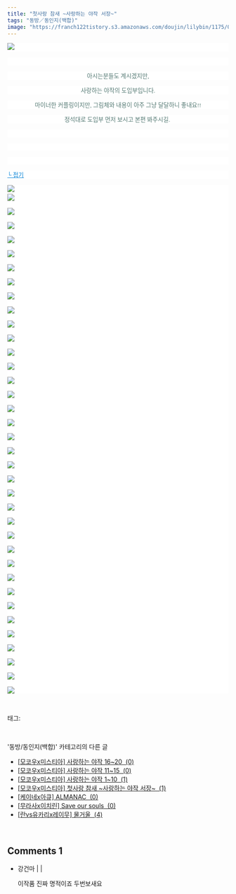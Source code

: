 ```yaml
---
title: "첫사랑 참새 ~사랑하는 야작 서장~"
tags: "동방／동인지(백합)"
image: "https://franch122tistory.s3.amazonaws.com/doujin/lilybin/1175/001.jpg"
---
```

<div class="article">
<div class="area_view">
<p style="text-align: justify; background: white"><img src="{{ site.imgserver8 }}/lilybin/1175/001.jpg"/><span style="color:#557a74; font-family:돋움; font-size:10pt"> 
</span></p><p style="text-align: justify; background: white"> 
 </p><p style="text-align: center; background: white"><span style="color:#557a74; font-family:돋움; font-size:10pt">아시는분들도 계시겠지만,
</span></p><p style="text-align: center; background: white"><span style="color:#557a74; font-family:돋움; font-size:10pt">사랑하는 야작의 도입부입니다.
</span></p><p style="text-align: center; background: white"><span style="color:#557a74; font-family:돋움; font-size:10pt">마이너한 커플링이지만, 그림체와 내용이 아주 그냥 달달하니 좋내요!!
</span></p><p style="text-align: center; background: white"><span style="color:#557a74; font-family:돋움; font-size:10pt">정석대로 도입부 먼저 보시고 본편 봐주시길. 
</span></p><p style="text-align: justify; background: white"> 
 </p><p style="text-align: justify; background: white"> 
 </p><p style="text-align: justify; background: white"> 
 </p><p style="text-align: justify; background: white"><a href="http://blog.naver.com/PostView.nhn?blogId=cjb0236&amp;logNo=150141290457&amp;parentCategoryNo=&amp;categoryNo=41&amp;viewDate=&amp;isShowPopularPosts=false&amp;from=postView"><span style="color:#0482d6; font-family:돋움; font-size:10pt; text-decoration:underline">└ 접기</span></a><span style="color:#557a74; font-family:돋움; font-size:10pt">
</span></p><p style="text-align: justify; background: white"><img src="{{ site.imgserver8 }}/lilybin/1175/002.jpg"/><span style="color:#557a74; font-family:돋움; font-size:10pt"><br/><img src="{{ site.imgserver8 }}/lilybin/1175/003.jpg"/><br/><br/><img src="{{ site.imgserver8 }}/lilybin/1175/004.jpg"/><br/><br/><img src="{{ site.imgserver8 }}/lilybin/1175/005.jpg"/><br/><br/><img src="{{ site.imgserver8 }}/lilybin/1175/006.jpg"/><br/><br/><img src="{{ site.imgserver8 }}/lilybin/1175/007.jpg"/><br/><br/><img src="{{ site.imgserver8 }}/lilybin/1175/008.jpg"/><br/><br/><img src="{{ site.imgserver8 }}/lilybin/1175/009.jpg"/><br/><br/><img src="{{ site.imgserver8 }}/lilybin/1175/010.jpg"/><br/><br/><img src="{{ site.imgserver8 }}/lilybin/1175/011.jpg"/><br/><br/><img src="{{ site.imgserver8 }}/lilybin/1175/012.jpg"/><br/><br/><img src="{{ site.imgserver8 }}/lilybin/1175/013.jpg"/><br/><br/><img src="{{ site.imgserver8 }}/lilybin/1175/014.jpg"/><br/><br/><img src="{{ site.imgserver8 }}/lilybin/1175/015.jpg"/><br/><br/><img src="{{ site.imgserver8 }}/lilybin/1175/016.jpg"/><br/><br/><img src="{{ site.imgserver8 }}/lilybin/1175/017.jpg"/><br/><br/><img src="{{ site.imgserver8 }}/lilybin/1175/018.jpg"/><br/><br/><img src="{{ site.imgserver8 }}/lilybin/1175/019.jpg"/><br/><br/><img src="{{ site.imgserver8 }}/lilybin/1175/020.jpg"/><br/><br/><img src="{{ site.imgserver8 }}/lilybin/1175/021.jpg"/><br/><br/><img src="{{ site.imgserver8 }}/lilybin/1175/022.jpg"/><br/><br/><img src="{{ site.imgserver8 }}/lilybin/1175/023.jpg"/><br/><br/><img src="{{ site.imgserver8 }}/lilybin/1175/024.jpg"/><br/><br/><img src="{{ site.imgserver8 }}/lilybin/1175/025.jpg"/><br/><br/><img src="{{ site.imgserver8 }}/lilybin/1175/026.jpg"/><br/><br/><img src="{{ site.imgserver8 }}/lilybin/1175/027.jpg"/><br/><br/><img src="{{ site.imgserver8 }}/lilybin/1175/028.jpg"/><br/><br/><img src="{{ site.imgserver8 }}/lilybin/1175/029.jpg"/><br/><br/><img src="{{ site.imgserver8 }}/lilybin/1175/030.jpg"/><br/><br/><img src="{{ site.imgserver8 }}/lilybin/1175/031.jpg"/><br/><br/><img src="{{ site.imgserver8 }}/lilybin/1175/032.jpg"/><br/><br/><img src="{{ site.imgserver8 }}/lilybin/1175/033.jpg"/><br/><br/><img src="{{ site.imgserver8 }}/lilybin/1175/034.jpg"/><br/><br/><img src="{{ site.imgserver8 }}/lilybin/1175/035.jpg"/><br/><br/><img src="{{ site.imgserver8 }}/lilybin/1175/036.jpg"/><br/><br/><img src="{{ site.imgserver8 }}/lilybin/1175/037.jpg"/><br/><br/><img src="{{ site.imgserver8 }}/lilybin/1175/038.jpg"/>
</span></p>
</div></div><br/>
<div class="tagTrail">
<p>태그: </p>
<ul>
</ul>
</div><br/>
<div class="another">
<p>'동방/동인지(백합)' 카테고리의 다른 글</p>
<ul>
<li><a href="/lilybin_1178">
[모코우x미스티아] 사랑하는 야작 16~20  (0)
</a></li>
<li><a href="/lilybin_1177">
[모코우x미스티아] 사랑하는 야작 11~15  (0)
</a></li>
<li><a href="/lilybin_1176">
[모코우x미스티아] 사랑하는 야작 1~10  (1)
</a></li>
<li><a href="/lilybin_1175">
[모코우x미스티아] 첫사랑 참새 ~사랑하는 야작 서장~  (1)
</a></li>
<li><a href="/lilybin_1174">
[케이네x아큐] ALMANAC  (0)
</a></li>
<li><a href="/lilybin_1173">
[무라사x이치린] Save our souls  (0)
</a></li>
<li><a href="/lilybin_1172">
[란vs유카리x레이무] 물거울  (4)
</a></li>
</ul>
</div><br/>
<div class="comment">
<h2 class="bold">Comments <span id="commentCount1175">1</span></h2>
<div style="clear:both;">
<div id="entry1175Comment" style="display:block">
<ul class="list_reply">
<li class="rp_general" id="comment12675221">
<div class="post-comment">
<div>
<span>
<i class="fa fa-user"></i>강건마 |
                                |
                               
</span>
<p>이작품 진짜 명적이죠 두번보새요</p>

</div>
</div>
</li>
</ul>
</div>
</div>
</div><br/>
<br/>
<p id="refer"></p>
<br/>

